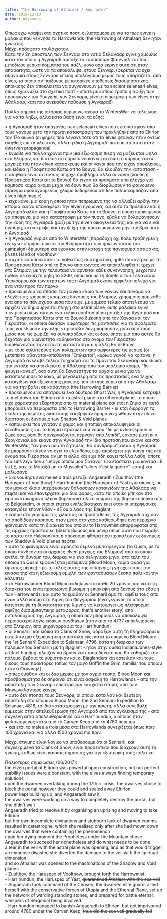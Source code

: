 ```yaml
---
title: "the Harrowing of Athalaar / key notes"
date: 2019-12-10
author: odysseas
---
```


Οπως εχω γραψει στο σχετικο ποστ, οι λεπτομερειες για το πως εγινε η μαλακια
που γεννησε τα Harrowlands (the Harrowing of Athalaar) δεν ηταν γνωστες.  
Μέχρι πρόσφατα τουλάχιστον.  
Κατα την 2η αποστολη των Σενναρι στο νοτιο Σελανααρ εγινε χαμουλις κατα τον
οποιο η Αγγαίραδ αρπαξε το κασσισσιαν Φαιννιηλ και του μετεδωσε μερικα
κομματια του παζλ, μονο οσα εκρινε αυτη οτι ηταν απαραιτητα, ωστε να τα
αποκαλυψει στους Σενναρι (φερεται να εχει αδυναμια στους Σενναριι επειδη
υπολογισιμο μερος τους απαρτιζεται από elves, τα οποια αν παιξουμε με
ιστορικες υποθεσεις διασυμπαντικης αποικισης δεν αποκλειεται να συγγενευουν με
τα ancient selanaari elves, όπως εχω νυξει στο σχετικο ποστ - οποτε με καποιο
τροπο η αφιξη των προσφυγων του Yuuyami, νυν Σενναριι, είναι η επιστροφη των
elves στην Aθαλααρ, κατι που ανεκαθεν ποθουσε η Αγγαιραδ)  

Πολλα σημεια της ιστοριας περιμενω ακομα το WintersWar να τελειωσει για να τα
ληξω, αλλα κατα βαση ειναι τα εξης:  

• η Αγγαιραδ ηταν απογονος των selanaari elves που εκτοπιστηκαν απο τους νανους μετα την πρωτη καταστροφη που προκληθηκε απο το Eltirion τον 17ο αιωνα (οι φημες που λεγανε τοτε οτι τα elves φταιγαν ηταν οντως αληθεις επι το πλειστον, αλλα η ιδια η Αγγαιραδ πιστευε οτι αυτο ηταν dwarven propaganda)  
• ενιωθε για πολλα χρονια πριν μια εξωκοσμη πιεση να μαζευεται ψηλα στο Ελτιριον, και πιστευε οτι επρεπε να κανει κατι διοτι ο πυργος και οι μαγειες του ηταν elven κατασκευης και οι νανοι που τον ειχαν αποκλεισει, και ειδικα η Προφητιςσα Κατω απ το Βουνο, θα ελουζαν την κατασταση - η αληθεια ειναι οτι οντως υπηρχε προβλημα αλλα οι νανοι (και δη η Προφητιςσα Κατω απ το Βουνο) θα ειχαν τα πραγματα υπο ελεγχο για καμποσο καιρο ακομα μεχρι να δουν πως θα διορθωσουν το φαινομενο (πραγμα ομολογουμενως χλωμο δεδομενου οτι δεν πολυσκαμπαζαν απο elven high magic)  
• ειχε κανει μια κορη η οποια ηταν πεπρωμενο της να αλλαξει αρδην την ιστορια και να επαναφερει την elven ηγεμονια, και αυτο το προειδαν και η Αγγαιραδ αλλα και η Προφητισσα Κατω απ το Βουνο, η οποια προκειμενου να αποφυγει μια νεα καταστροφη με τον πυργο, εβαλε να δολοφονησουν την κορη της Αγγαιραδ (μαζι με την elven οικογενεια της) και για να ειναι σιγουρη, κατεστρεψε και την ψυχη της προκειμενου να μην την βρει ποτε η Αγγαιραδ   
• η Αγγαιραδ γυρισε απο το WintersWar (παραδοχη οχι πολυ τραβηγμενη αν εχω εκτιμησει σωστα την θνησιμοτητα των ηρωων αυτου του campaign) δριμυτερη και εχοντας στην κατοχη της πανισχυρα αρτιφακτς, βλεπε Hand of Voolthow  
• αρχισε να υποσκαπτει το καθεστως συστηματικα, ηρθε σε κοντρες με τη Προφητισσα Κατω από το Βουνο απαιτωντας να αποκαλυφθει τι τρεχει στο Ελτιριον, με την τελευταια να αρνειται κάθε συνεννοηση, μεχρι που ηρθαν σε ανοιχτη ρηξη το 3260, οπου και με τη βοηθεια του Σελανααρι Υποκοσμου και των στρατων της η Αγγαιραδ εκανε εμφυλιο πολεμο για ενα ντου προς τον πυργο  
• προκειμενου να σπασει τον μαγικο κλοιο των νανων και συναμα να ελεγξει τις τρομερες κοσμικες δυναμεις του Ελτιριον, χρησιμοποιησε καθε ενα απο τα πανισχυρα μεσα που ειχε, με εμμεσο τελικο αποτελεσμα να αρχιζει να δημιουργειται πληγη στο astral plane, ουπς μαλακια εγινε  
• εν μεσω ολων αυτων ενα τελικο confrontation μεταξυ της Aγγαιραδ και της Προφητισσας Κατω απο το Βουνο διεκοπη απο τον Χανσα και τον Γιεραστου, οι οποιοι δικασαν αμφοτερες τις μαντισσες για τα σφαλματα τους και εδωσαν την εξης ντιρεκτιβα: δεν μπορουσαν, μετα απο τοσο μισος που τις χωριζε, να συνυπαρξουν και οι δυο, οποτε μια απο αυτες θα δεχοταν μια αιωνιοτητα καθηκοντος στο ονομα του Γιεραστου διορθωνοντας την εκτακτη κατασταση και η αλλη θα πεθαινε  
• με τους καλυτερους των πολεμιστων απο αμφοτερες τις μεριες (οι μετεπειτα αθανατοι-απεθαντοι "Επιλεκτοι", κυριως νανοι) να κοιτανε, η Αγγαιραδ ανελαβε τελικα το χρισμα και το τιμονι του Σελανααρ και εδωσε την εντολη να αποκλειστει η Αθαλααρ απο τον υπολοιπο κοσμο, "δε φευγει κανεις", οσο αυτη θα ξαναεστηνε τα αρχαια μενιρ για να καταπολεμησει το κακο, με μεγαλυτερη από τις προστασιες ενα τειχος καταιγιδων και εξωκοσμης μαγειας που εστησε γυρω από την Αθαλααρ για να την βαλει σε καραντινα (the Harrowing Barrier)  
• προκειμενου να αποτρεψει ένα δευτερο Ghost War, η Αγγαιραδ εστρεψε το meltdown του Eltirion από το astral plane στο ethereal plane, το οποιο ειχε χαρακτηρα εξαρτησης απο το material plane και ετσι η ζημια σε αυτό μπορουσε να περιοριστει από το Harrowing Barrier - κι ετσι διερραγη το πεπλο της πεμπτης διαστασης και βρηκαν δρομο να χωθουν στην υλικη διασταση οι δυναμεις των Shadow & Void planes  
• καπου εκει που γινοταν ο χαμος και η τοπικη αποκαλυψη και οι εκκαθαρισεις και το δογμα στρατιωτικου νομου "δε με ενδιαφερουν οι ζωες σας, οσοι δε συνεργαζονται περνανε απο λεπιδι", εσκασε μυτη κι ο Σεργκονιαλ και εκανε στην Αγγαιραδ την ιδια προταση που εκανε και στο WintersWar, "αν μονο μου το ζητησεις, θα συνδραμω", αλλα η Αγγαιραδ δε μπορουσε πλεον να εχει το ελευθερο, ειχε αποδεχτει την ποινη της στο ονομα του Γιεραστου αν μη τι αλλο και ειχε ηδη κανει πολλα λαθη, οποτε του ειπε λιγο πολυ "υπαγε οπισω μου Σατανα" (φανταστειτε μια κοντρα LE vs LE, σαν το Μεταξά με το Mussolini "allors c'est la guerre" φαση) και μαλωσανε  
• ακολουθησε ενα melee a trois μεταξυ Angaeradh / Zuulthov (the Haruspex of Voolthow) / Harr'hundun (the Haruspex of Yast) για αιωνες, με τον μαγικο κλοιο υπερφυσικων θαλασσιων καταιγιδων της Αθαλααρ να πεφτει και να επανερχεται μια δυο φορες, κατα τις οποιες μπηκαν στο αραιοκατοικημενο πλεον βορειοανατολικο κομματι της βορειοι εποικοι απο το Belgosreim, οι οποιοι επειτα εγκλωβιστηκαν εκει οταν οι υπερφυσικες καταιγιδες επανηλθαν - εξ ου ο λαος της Bjaglant  
• καπου στο γυρισμα της χιλιετιας οι προσπαθειες της Αγγαιραδ αρχισαν να αποδιδουν καρπους, οταν μεσα στο χαος καθιερωθηκε ενα περιεργο φαινομενο κατα τη διαρκεια του οποιου το Harrowmist απορροφαται απο τις αρχαιες προστασιες (βλεπε βωμους και μενιρ οπως αυτο που πειραξε το παρτυ στο Halcyon) και η αποκοσμη φθορα που προκαλουν οι δυναμεις των Shadow & Void planes πεφτει  
• αυτο το φαινομενο ειναι αρρηκτα δεμενο με το φεγγαρι (το Qusm, με το οποιο συνδεονται οι αρχαιες elven μαγειες του Ελτιριον) απο το οποιο αντλει τη δυναμη του, διαρκει για ενα σεληνιακο μηνα, στα τελη του οποιου το Qusm εμφανιζεται ματωμενο (Blood Moon, καμια φορα για αρκετες μερες) - με το τελος αυτης της σεληνης, η γη εχει παρει την ανασα της και η εξωκοσμη ομιχλη των φαντασματων ξεσπα παλι και την καλυπτει  
• το Harrowlander Blood Moon εκδηλωνεται καθε 20 χρονια, και κατα τη διαρκεια του ειναι προσωρινα βιωσιμη η επισκεψη απο ξενους στα εδαφη των Harrowlands, και αυτο το εμαθαν οι Sennarii αμα τηι αφιξει τους απο εναν αλλο κοσμο στη Λιμνη του Φεγγαριου (ενα γεγονος το οποιο κατεστρεψε τη δυνατοτητα της λιμνης να λειτουργει ως πλατφορμα αφιξης διασυμπαντικης μεταφορας, that's another story) απο εντολοδοχους της Αγγαιραδ, η οποια δεν μπορουσε να αποκαλυψει περισσοτερα λογω ειδικων συνθηκων (ηταν απο το 4737 αποκλεισμενη στο Ελτιριον, απο μηχανορραφια του Harr'hundun)  
• οι Sennarii, και ειδικα τα Clans of Snow, αδραξαν αυτη τη πληροφορια κι εστειλαν μια εξερευνητικη αποστολη εκει κατα το επομενο Blood Moon: the 1st Sennarii Expedition to Selanaar, 4796, κατα τη διαρκεια των πολεμων του Sennarin με τη Bjaglant - ηταν στην ουσια IndianaJones-style artifact hunting, ηλπιζαν να βρουν κατι τοσο δυνατο που θα καθοριζε τον πολεμο, βεβαια το μυριστηκαν και οι Bjaglanders και εστειλαν και τους δικους τους πρακτορες (οπως τον μαγο Griffin the Grim, familiar του οποιου ηταν ο Φαιννιηλ)  
• οπως εμαθαν και οι δυο μεριες με τον αγριο τροπο, Blood Moon και προσβασιμοτητα δε σημαινει ότι είναι ασφαλη τα Harrowlands - από την αποστολη των Σενναριι επεστρεψαν ελαχιστα ατομα, από των Μπγιωγκλαντερς κανεις  
• αυτο δεν πτοησε τους Σενναριι, οι οποιοι εστειλαν και δευτερη αποστολη στο επομενο Blood Moon: the 2nd Sennarii Expedition to Selanaar, 4816, το ιδιο καταστροφικη με την πρωτη, αλλα συνεβαλε εμμεσως στην απελευθερωση της Αγγαιραδ από τον εγκλεισμο της - από συγγενη αιτια απελευθερωθηκε και ο Harr'hundun, ο οποιος ηταν φυλακισμενος κατω από το Carven Keep από το 4780 περιπου  
• και ετσι το melee a trois μεσα στα Harrowlands συνεχιζεται όπως πριν 100 χρονια και για αλλα 1500 χρονια πιο πριν  

Μεχρι στιγμης είναι λογικο να υποθεσουμε ότι οι Sennarii, και συγκεκριμενα τα
Clans of Snow, είναι προσεκτικοι που διαχεουν αυτή τη γνωση, καθως είναι
καιριας σημασιας για την εξωτερικη τους πολιτικη.  

Παλιοτερες σημειωσεις (06/2017):  
the elven portal of Eltirion was powerful upon construction, but not perfect  
stability issues were a constant, with the elves always finding temporary
solutions  
upon the dwarven overtaking during the 17th c. crisis, the dwarves chose to block the portal however they could and sealed away Eltirion  
power kept building up, and Angaeradh saw it  
the dwarves were working on a way to completely destroy the portal, but she
didn’t wait  
Angaeradh tried to resolve it by organising an uprising and moving to take
Eltirion  
but her own incomplete divinations and stubborn lack of dwarven comms resulted in catastrophe, which she realised only after she had mown down the dwarves that were containing the phenomenon  
upon her dying moment the Prophetess under the Mountain chose Angaeradh to
succeed her nonetheless and do what needs to be done  
a tear in the veil with the astral plane was opening, and as that would trigger an immense disaster, she diverted the damage to the veil with the spiritual dimension  
and so Athalaar was opened to the machinations of the Shadow and Void planes  
\- Zuulthov, the Haruspex of Voolthow, brought forth the Harrowmist  
\- Harr'hundun, the Haruspex of Yast, ~~quarantined Athalaar with the sea
veil~~  
\- Angaeradh took command of the Chosen, the dwarven elite guard, allied
herself with the conservative forces of Utopia and the Ethereal Plane, set up
the network of warding standing stones, and prepared for battle eternal;
whispers of Sergonial being involved  
\- Harr'hundun managed to banish Angaeradh to Eltirion, but got imprisoned
around 4780 under the Carven Keep; ~~thus did the sea veil gradually fall~~

